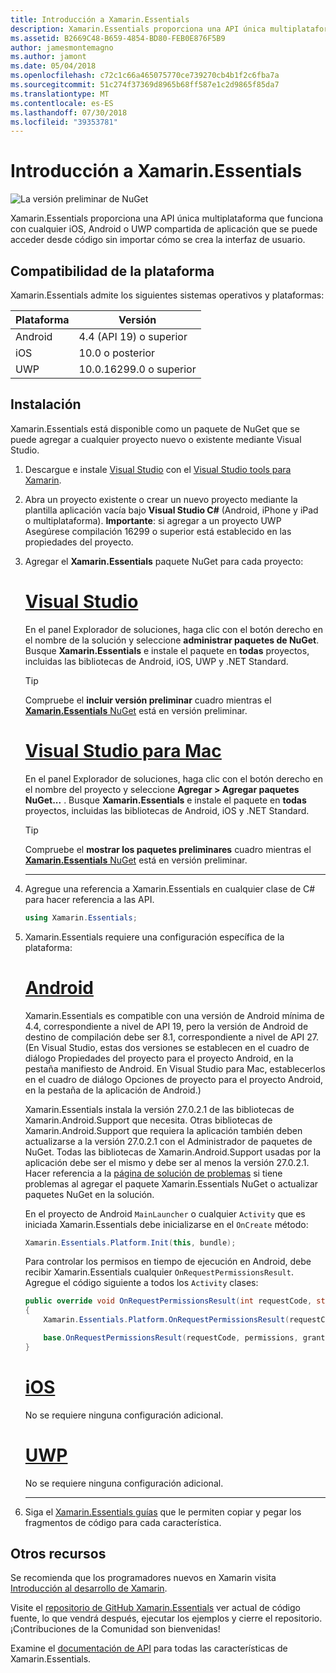 ```yaml
---
title: Introducción a Xamarin.Essentials
description: Xamarin.Essentials proporciona una API única multiplataforma que funciona con cualquier iOS, Android o UWP compartida de aplicación que se puede acceder desde código sin importar cómo se crea la interfaz de usuario.
ms.assetid: B2669C48-B659-4854-BD80-FEB0E876F5B9
author: jamesmontemagno
ms.author: jamont
ms.date: 05/04/2018
ms.openlocfilehash: c72c1c66a465075770ce739270cb4b1f2c6fba7a
ms.sourcegitcommit: 51c274f37369d8965b68ff587e1c2d9865f85da7
ms.translationtype: MT
ms.contentlocale: es-ES
ms.lasthandoff: 07/30/2018
ms.locfileid: "39353781"
---
```

# <a name="get-started-with-xamarinessentials"></a>Introducción a Xamarin.Essentials

![La versión preliminar de NuGet](~/media/shared/pre-release.png)

Xamarin.Essentials proporciona una API única multiplataforma que funciona con cualquier iOS, Android o UWP compartida de aplicación que se puede acceder desde código sin importar cómo se crea la interfaz de usuario.

## <a name="platform-support"></a>Compatibilidad de la plataforma

Xamarin.Essentials admite los siguientes sistemas operativos y plataformas:

| Plataforma | Versión |
| --- | --- |
| Android | 4.4 (API 19) o superior |
| iOS |10.0 o posterior |
| UWP | 10.0.16299.0 o superior |

## <a name="installation"></a>Instalación

Xamarin.Essentials está disponible como un paquete de NuGet que se puede agregar a cualquier proyecto nuevo o existente mediante Visual Studio.

1. Descargue e instale [Visual Studio](http://visualstudio.com) con el [Visual Studio tools para Xamarin](~/cross-platform/get-started/installation/index.md).

2. Abra un proyecto existente o crear un nuevo proyecto mediante la plantilla aplicación vacía bajo **Visual Studio C#** (Android, iPhone y iPad o multiplataforma). **Importante**: si agregar a un proyecto UWP Asegúrese compilación 16299 o superior está establecido en las propiedades del proyecto.

3. Agregar el **Xamarin.Essentials** paquete NuGet para cada proyecto:

    # <a name="visual-studiotabwindows"></a>[Visual Studio](#tab/windows)

    En el panel Explorador de soluciones, haga clic con el botón derecho en el nombre de la solución y seleccione **administrar paquetes de NuGet**. Busque **Xamarin.Essentials** e instale el paquete en **todas** proyectos, incluidas las bibliotecas de Android, iOS, UWP y .NET Standard.

    > [!TIP]
    > Compruebe el **incluir versión preliminar** cuadro mientras el [ **Xamarin.Essentials** NuGet](https://www.nuget.org/packages/Xamarin.Essentials) está en versión preliminar.

    # <a name="visual-studio-for-mactabmacos"></a>[Visual Studio para Mac](#tab/macos)

    En el panel Explorador de soluciones, haga clic con el botón derecho en el nombre del proyecto y seleccione **Agregar > Agregar paquetes NuGet...** . Busque **Xamarin.Essentials** e instale el paquete en **todas** proyectos, incluidas las bibliotecas de Android, iOS y .NET Standard.

    > [!TIP]
    > Compruebe el **mostrar los paquetes preliminares** cuadro mientras el [ **Xamarin.Essentials** NuGet](https://www.nuget.org/packages/Xamarin.Essentials) está en versión preliminar.

    -----

4. Agregue una referencia a Xamarin.Essentials en cualquier clase de C# para hacer referencia a las API.

    ```csharp
    using Xamarin.Essentials;
    ```

5. Xamarin.Essentials requiere una configuración específica de la plataforma:

    # <a name="androidtabandroid"></a>[Android](#tab/android)

    Xamarin.Essentials es compatible con una versión de Android mínima de 4.4, correspondiente a nivel de API 19, pero la versión de Android de destino de compilación debe ser 8.1, correspondiente a nivel de API 27. (En Visual Studio, estas dos versiones se establecen en el cuadro de diálogo Propiedades del proyecto para el proyecto Android, en la pestaña manifiesto de Android. En Visual Studio para Mac, establecerlos en el cuadro de diálogo Opciones de proyecto para el proyecto Android, en la pestaña de la aplicación de Android.) 
    
    Xamarin.Essentials instala la versión 27.0.2.1 de las bibliotecas de Xamarin.Android.Support que necesita. Otras bibliotecas de Xamarin.Android.Support que requiera la aplicación también deben actualizarse a la versión 27.0.2.1 con el Administrador de paquetes de NuGet. Todas las bibliotecas de Xamarin.Android.Support usadas por la aplicación debe ser el mismo y debe ser al menos la versión 27.0.2.1. Hacer referencia a la [página de solución de problemas](troubleshooting.md) si tiene problemas al agregar el paquete Xamarin.Essentials NuGet o actualizar paquetes NuGet en la solución.

    En el proyecto de Android `MainLauncher` o cualquier `Activity` que es iniciada Xamarin.Essentials debe inicializarse en el `OnCreate` método:

    ```csharp
    Xamarin.Essentials.Platform.Init(this, bundle);
    ```

    Para controlar los permisos en tiempo de ejecución en Android, debe recibir Xamarin.Essentials cualquier `OnRequestPermissionsResult`. Agregue el código siguiente a todos los `Activity` clases:

    ```csharp
    public override void OnRequestPermissionsResult(int requestCode, string[] permissions, [GeneratedEnum] Android.Content.PM.Permission[] grantResults)
    {
        Xamarin.Essentials.Platform.OnRequestPermissionsResult(requestCode, permissions, grantResults);

        base.OnRequestPermissionsResult(requestCode, permissions, grantResults);
    }
    ```

    # <a name="iostabios"></a>[iOS](#tab/ios)

    No se requiere ninguna configuración adicional.

    # <a name="uwptabuwp"></a>[UWP](#tab/uwp)

    No se requiere ninguna configuración adicional.

    -----

6. Siga el [Xamarin.Essentials guías](index.md) que le permiten copiar y pegar los fragmentos de código para cada característica.

## <a name="other-resources"></a>Otros recursos

Se recomienda que los programadores nuevos en Xamarin visita [Introducción al desarrollo de Xamarin](~/cross-platform/getting-started/index.md).

Visite el [repositorio de GitHub Xamarin.Essentials](http://github.com/xamarin/Essentials) ver actual de código fuente, lo que vendrá después, ejecutar los ejemplos y cierre el repositorio. ¡Contribuciones de la Comunidad son bienvenidas!

Examine el [documentación de API](xref:Xamarin.Essentials) para todas las características de Xamarin.Essentials.
